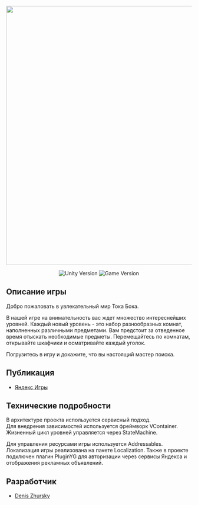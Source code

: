 <p align="center">
      <img src="https://dz-games.ru/images/games/tokaboka_banner.png" width="700">
</p>

<p align="center">
   <img src="https://img.shields.io/badge/Engine-Unity%202023.2.20f1-brightgreen" alt="Unity Version">
   <img src="https://img.shields.io/badge/Version-1.2.2%20(Stable)-blue" alt="Game Version">
</p>

## Описание игры

Добро пожаловать в увлекательный мир Тока Бока.

В нашей игре на внимательность вас ждет множество интереснейших уровней. Каждый новый уровень - это набор разнообразных комнат, наполненных различными предметами. Вам предстоит за отведенное время отыскать необходимые предметы. Перемещайтесь по комнатам, открывайте шкафчики и осматривайте каждый уголок.

Погрузитесь в игру и докажите, что вы настоящий мастер поиска.

## Публикация

- [Яндекс Игры](https://yandex.ru/games/app/253575)

## Технические подробности

В архитектуре проекта используется сервисный подход.<br>
Для внедрения зависимостей используется фреймворк VContainer.<br>
Жизненный цикл уровней управляется через StateMachine.

Для управления ресурсами игры используется Addressables. Локализация игры реализована на пакете Localization.
Также в проекте подключен плагин PluginYG для авторизации через сервисы Яндекса и отображения рекламных объявлений.

## Разработчик

- [Denis Zhursky](https://github.com/deniszh16)
